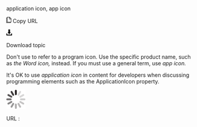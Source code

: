 # 

application icon, app icon

![Copy URL](media/application-window-app-window/Copy.png)
Copy URL

![Download](media/application-window-app-window/Download.png)

Download topic

Don't use to refer to a program icon. Use the specific product name, such as *the* *Word* *icon,* instead. If you must use a general term, use *app icon.*

It's OK to use *application icon* in content for developers when discussing programming elements such as the ApplicationIcon property.

![In progress](media/application-window-app-window/activity-large.gif)

URL :
